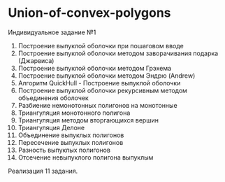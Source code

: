 # Union-of-convex-polygons

Индивидуальное задание №1

1. Построение выпуклой оболочки при пошаговом вводе
2. Построение выпуклой оболочки методом заворачивания подарка (Джарвиса)
3. Построение выпуклой оболочки методом Грэхема
4. Построение выпуклой оболочки методом Эндрю (Andrew)
5. Алгоритм QuickHull - Построение выпуклой оболочки
6. Построение выпуклой оболочки рекурсивным методом объединения оболочек
7. Разбиение немонотонных полигонов на монотонные
8. Триангуляция монотонного полигона
9. Триангуляция методом вторгающихся вершин
10. Триангуляция Делоне
11. Объединение выпуклых полигонов
12. Пересечение выпуклых полигонов
13. Разность выпуклых полигонов
14. Отсечение невыпуклого полигона выпуклым

Реализация 11 задания.

